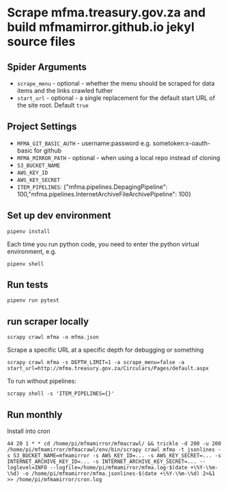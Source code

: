 # Scrape mfma.treasury.gov.za and build mfmamirror.github.io jekyl source files

## Spider Arguments

- `scrape_menu` - optional - whether the menu should be scraped for data items and the links crawled futher
- `start_url` - optional - a single replacement for the default start URL of the site root. Default `true`

## Project Settings

- `MFMA_GIT_BASIC_AUTH` - username:password e.g. sometoken:x-oauth-basic for github
- `MFMA_MIRROR_PATH` - optional - when using a local repo instead of cloning
- `S3_BUCKET_NAME`
- `AWS_KEY_ID`
- `AWS_KEY_SECRET`
- `ITEM_PIPELINES`: {"mfma.pipelines.DepagingPipeline": 100,"mfma.pipelines.InternetArchiveFileArchivePipeline": 100}

## Set up dev environment

    pipenv install

Each time you run python code, you need to enter the python virtual environment, e.g.

    pipenv shell

## Run tests

    pipenv run pytest

## run scraper locally

    scrapy crawl mfma -o mfma.json

Scrape a specific URL at a specific depth for debugging or something

    scrapy crawl mfma -s DEPTH_LIMIT=1 -a scrape_menu=false -a start_url=http://mfma.treasury.gov.za/Circulars/Pages/default.aspx

To run without pipelines:

    scrapy shell -s 'ITEM_PIPELINES={}'

## Run monthly

Install into cron

    44 20 1 * * cd /home/pi/mfmamirror/mfmacrawl/ && trickle -d 200 -u 200 /home/pi/mfmamirror/mfmacrawl/env/bin/scrapy crawl mfma -t jsonlines -s S3_BUCKET_NAME=mfmamirror -s AWS_KEY_ID=... -s AWS_KEY_SECRET=... -s INTERNET_ARCHIVE_KEY_ID=... -s INTERNET_ARCHIVE_KEY_SECRET=... --loglevel=INFO --logfile=/home/pi/mfmamirror/mfma.log-$(date +\%Y-\%m-\%d) -o /home/pi/mfmamirror/mfma.jsonlines-$(date +\%Y-\%m-\%d) 2>&1 >> /home/pi/mfmamirror/cron.log
